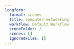 ```yaml
---
longform:
  format: scenes
  title: computer-networking
  workflow: Default Workflow
  sceneFolder: /
  scenes: []
  ignoredFiles: []
---
```

